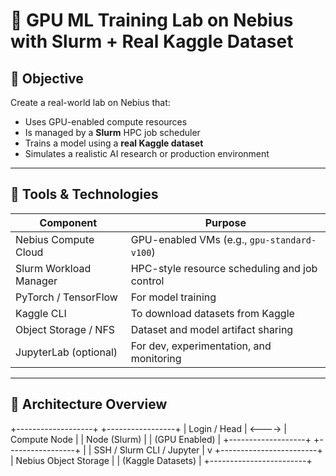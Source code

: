 # 🧪 GPU ML Training Lab on Nebius with Slurm + Real Kaggle Dataset

## 🔹 Objective

Create a real-world lab on Nebius that:
- Uses GPU-enabled compute resources
- Is managed by a **Slurm** HPC job scheduler
- Trains a model using a **real Kaggle dataset**
- Simulates a realistic AI research or production environment

---

## 🔹 Tools & Technologies

| Component              | Purpose                                         |
|------------------------|-------------------------------------------------|
| Nebius Compute Cloud   | GPU-enabled VMs (e.g., `gpu-standard-v100`)     |
| Slurm Workload Manager | HPC-style resource scheduling and job control   |
| PyTorch / TensorFlow   | For model training                              |
| Kaggle CLI             | To download datasets from Kaggle                |
| Object Storage / NFS   | Dataset and model artifact sharing              |
| JupyterLab (optional)  | For dev, experimentation, and monitoring        |

---

## 🔹 Architecture Overview

+-------------------+        +-----------------+
|   Login / Head    | <----> |   Compute Node  |
|     Node (Slurm)  |        |  (GPU Enabled)  |
+-------------------+        +-----------------+
        |
        | SSH / Slurm CLI / Jupyter
        |
        v
+------------------------+
|  Nebius Object Storage |
|  (Kaggle Datasets)     |
+------------------------+
